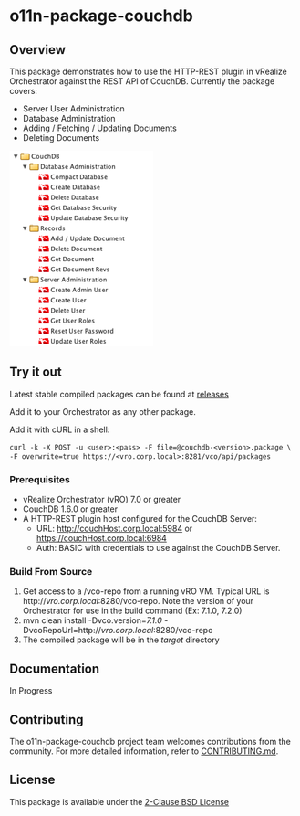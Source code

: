 # o11n-package-couchdb

## Overview
This package demonstrates how to use the HTTP-REST plugin in vRealize Orchestrator against the REST API of CouchDB.  Currently the package covers:

* Server User Administration
* Database Administration
* Adding / Fetching /  Updating Documents
* Deleting Documents

![couchdb_workflows](couchdb_workflows.png)

## Try it out
Latest stable compiled packages can be found at [releases](https://github.com/vmware/o11n-package-couchdb/releases)

Add it to your Orchestrator as any other package.

Add it with cURL in a shell:

    curl -k -X POST -u <user>:<pass> -F file=@couchdb-<version>.package \
    -F overwrite=true https://<vro.corp.local>:8281/vco/api/packages

### Prerequisites

* vRealize Orchestrator (vRO) 7.0 or greater
* CouchDB 1.6.0 or greater
* A HTTP-REST plugin host configured for the CouchDB Server:
	* URL: http://couchHost.corp.local:5984 or https://couchHost.corp.local:6984
	* Auth: BASIC with credentials to use against the CouchDB Server.

### Build From Source

1. Get access to a /vco-repo from a running vRO VM.  Typical URL is http://*vro.corp.local*:8280/vco-repo.  Note the version of your Orchestrator for use in the build command (Ex: 7.1.0, 7.2.0)
2. mvn clean install -Dvco.version=*7.1.0* -DvcoRepoUrl=http://*vro.corp.local*:8280/vco-repo
3. The compiled package will be in the *target* directory

## Documentation
In Progress

## Contributing

The o11n-package-couchdb project team welcomes contributions from the community.  For more detailed information, refer to [CONTRIBUTING.md](CONTRIBUTING.md).

## License
This package is available under the [2-Clause BSD License](LICENSE.txt)
